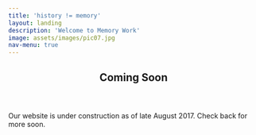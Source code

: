 ```yaml
---
title: 'history != memory'
layout: landing
description: 'Welcome to Memory Work'
image: assets/images/pic07.jpg
nav-menu: true
---
```


<!-- Main -->
<div id="main">

<!-- One -->
<section id="one">
	<div class="inner">
		<header class="major">
			<h2>Coming Soon</h2>
		</header>
		<p>Our website is under construction as of late August 2017. Check back for more soon.</p>
	</div>
</section>


